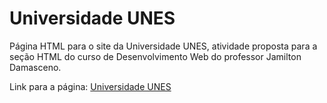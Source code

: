 # Universidade UNES

Página HTML para o site da Universidade UNES, atividade proposta para a seção HTML do curso de Desenvolvimento Web do professor Jamilton Damasceno.

Link para a página: [Universidade UNES](https://plgisele.github.io/html-unes/ "Universidade UNES")

